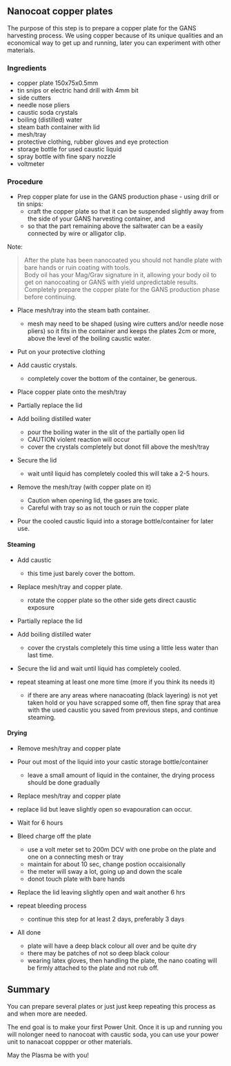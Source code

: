 ## Nanocoat copper plates

The purpose of this step is to prepare a copper plate for the GANS harvesting process.  We using  copper because of its unique qualities and an economical way to get up and running, later you can experiment with other materials.

### Ingredients
  - copper plate 150x75x0.5mm
  - tin snips or electric hand drill with 4mm bit
  - side cutters
  - needle nose pliers
  - caustic soda crystals
  - boiling (distilled) water
  - steam bath container with lid
  - mesh/tray
  - protective clothing, rubber gloves and eye protection
  - storage bottle for used caustic liquid
  - spray bottle with fine spary nozzle
  - voltmeter


### Procedure

* Prep copper plate for use in the GANS production phase - using drill or tin snips:
  - craft the copper plate so that it can be suspended slightly away from the side of your GANS harvesting container, and
  - so that the part remaining above the saltwater can be a easily connected by wire or alligator clip. 

Note: 
> After the plate has been nanocoated you should not handle plate with bare hands or ruin coating with tools.  
> Body oil has your Mag/Grav signature in it, allowing your body oil to get on nanocoating or GANS with yield unpredictable results.  
> Completely prepare the copper plate for the GANS production phase before continuing.  

* Place mesh/tray into the steam bath container.
  - mesh may need to be shaped (using wire cutters and/or needle nose pliers) so it fits in the container and keeps the plates 2cm or more, above the level of the boiling caustic water.

* Put on your protective clothing

* Add caustic crystals.
  - completely cover the bottom of the container, be generous.

* Place copper plate onto the mesh/tray

* Partially replace the lid

* Add boiling distilled water
  - pour the boiling water in the slit of the partially open lid
  - CAUTION violent reaction will occur
  - cover the crystals completely but donot fill above the mesh/tray

* Secure the lid 
  - wait until liquid has completely cooled this will take a 2-5 hours.

* Remove the mesh/tray (with copper plate on it)
  - Caution when opening lid, the gases are toxic. 
  - Careful with tray so as not touch or ruin the copper plate

* Pour the cooled caustic liquid into a storage bottle/container for later use.


#### Steaming
* Add caustic
  - this time just barely cover the bottom.

* Replace mesh/tray and copper plate.
  - rotate the copper plate so the other side gets direct caustic exposure 

* Partially replace the lid

* Add boiling distilled water
  - cover the crystals completely this time using a little less water than last time.

* Secure the lid and wait until liquid has completely cooled. 

* repeat steaming at least one more time (more if you think its needs it)
  - if there are any areas where nanacoating (black layering) is not yet taken hold or you have scrapped some off, then fine spray that area with the used caustic you saved from previous steps, and continue steaming. 


#### Drying
* Remove mesh/tray and copper plate 

* Pour out most of the liquid into your castic storage bottle/container
  - leave a small amount of liquid in the container, the drying process should be done gradually

* Replace mesh/tray and copper plate

* replace lid but leave slightly open so evapouration can occur.

* Wait for 6 hours

* Bleed charge off the plate
  - use a volt meter set to 200m DCV with one probe on the plate and one on a connecting mesh or tray
  - maintain for about 10 sec, change postion occaisionally
  - the meter will sway a lot, going up and down the scale
  - donot touch plate with bare hands

* Replace the lid leaving slightly open and wait another 6 hrs

* repeat bleeding process
  - continue this step for at least 2 days, preferably 3 days

* All done
  - plate will have a deep black colour all over and be quite dry
  - there may be patches of not so deep black colour
  - wearing latex gloves, then handling the plate, the nano coating will be firmly attached to the plate and not rub off.


## Summary

You can prepare several plates or just just keep repeating this process as and when more are needed.

The end goal is to make your first Power Unit.  Once it is up and running you will nolonger need to nanocoat with caustic soda, you can use your power unit to nanacoat coppper or other materials.

May the Plasma be with you!

